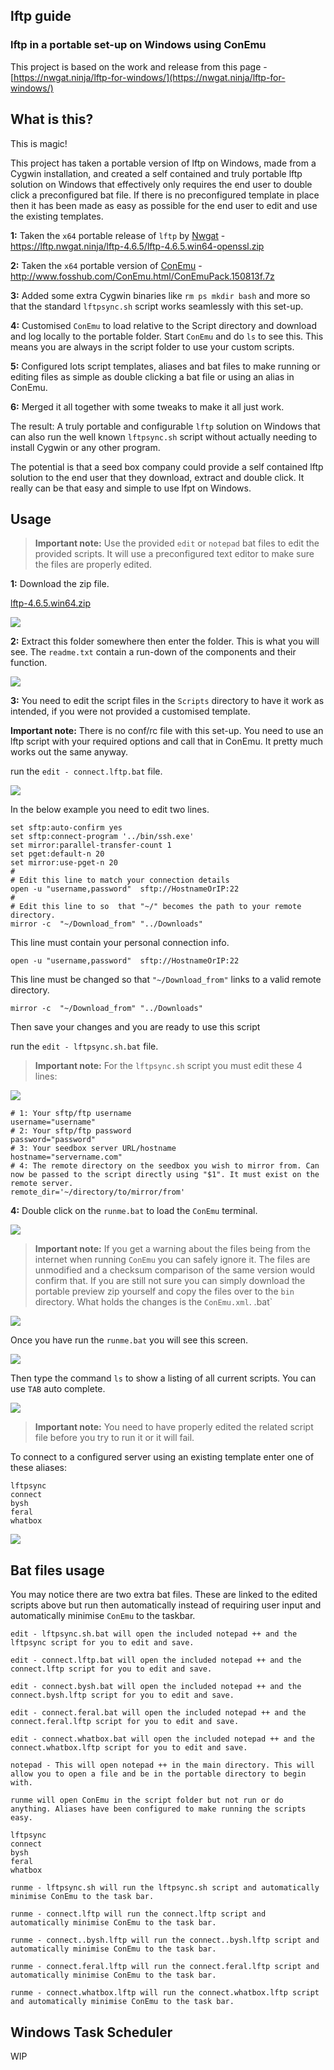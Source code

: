
lftp guide
---

### lftp in a portable set-up on Windows using ConEmu

This project is based on the work and release from this page - [https://nwgat.ninja/lftp-for-windows/](https://nwgat.ninja/lftp-for-windows/)

What is this?
---

This is magic!

This project has taken a portable version of lftp on Windows, made from a Cygwin installation, and created a self contained and truly portable lftp solution on Windows that effectively only requires the end user to double click a preconfigured bat file. If there is no preconfigured template in place then it has been made as easy as possible for the end user to edit and use the existing templates.

**1:** Taken the `x64` portable release of `lftp` by [Nwgat](https://nwgat.ninja/) -  https://lftp.nwgat.ninja/lftp-4.6.5/lftp-4.6.5.win64-openssl.zip

**2:** Taken the `x64` portable version of [ConEmu](https://conemu.github.io/) - http://www.fosshub.com/ConEmu.html/ConEmuPack.150813f.7z

**3:** Added some extra Cygwin binaries like `rm ps mkdir bash` and more so that the standard `lftpsync.sh` script works seamlessly with this set-up.

**4:** Customised `ConEmu` to load relative to the Script directory and download and log locally to the portable folder. Start `ConEmu` and do `ls` to see this. This means you are always in the script folder to use your custom scripts.

**5:** Configured lots script templates, aliases and bat files to make running or editing files as simple as double clicking a bat file or using an alias in ConEmu.

**6:** Merged it all together with some tweaks to make it all just work.

The result: A truly portable and configurable `lftp` solution on Windows that can also run the well known `lftpsync.sh` script without actually needing to install Cygwin or any other program.

The potential is that a seed box company could provide a self contained lftp solution to the end user that they download, extract and double click. It really can be that easy and simple to use lfpt on Windows.

Usage
---

> **Important note:** Use the provided `edit` or `notepad` bat files to edit the provided scripts. It will use a preconfigured text editor to make sure the files are properly edited.

**1:** Download the zip file.

[lftp-4.6.5.win64.zip](https://git.io/vznas)

![](1.png)

**2:** Extract this folder somewhere then enter the folder. This is what you will see. The `readme.txt` contain a run-down of the components and their function.

![](2.png)

**3:** You need to edit the script files in the `Scripts` directory to have it work as intended, if you were not provided a customised template.

**Important note:** There is no conf/rc file with this set-up. You need to use an lftp script  with your required options and call that in ConEmu. It pretty much works out the same anyway.

run the `edit - connect.lftp.bat` file.

![](edit_connect.png)

In the below example you need to edit two lines.

~~~
set sftp:auto-confirm yes
set sftp:connect-program '../bin/ssh.exe'
set mirror:parallel-transfer-count 1
set pget:default-n 20
set mirror:use-pget-n 20
#
# Edit this line to match your connection details
open -u "username,password"  sftp://HostnameOrIP:22
#
# Edit this line to so  that "~/" becomes the path to your remote directory.
mirror -c  "~/Download_from" "../Downloads"
~~~

This line must contain your personal connection info.

~~~
open -u "username,password"  sftp://HostnameOrIP:22
~~~

This line must be changed so that `"~/Download_from"` links to a valid remote directory.

~~~
mirror -c  "~/Download_from" "../Downloads"
~~~

Then save your changes and you are ready to use this script

run the `edit - lftpsync.sh.bat` file.

> **Important note:** For the `lftpsync.sh` script you must edit these 4 lines:

![](edit_lftpsync.png)

~~~
# 1: Your sftp/ftp username
username="username"
# 2: Your sftp/ftp password
password="password"
# 3: Your seedbox server URL/hostname
hostname="servername.com"
# 4: The remote directory on the seedbox you wish to mirror from. Can now be passed to the script directly using "$1". It must exist on the remote server.
remote_dir='~/directory/to/mirror/from'
~~~

**4:** Double click on the `runme.bat` to load the `ConEmu` terminal.

![](3.png)

> **Important note:** If you get a warning about the files being from the internet when running `ConEmu` you can safely ignore it. The files are unmodified and a checksum comparison of the same version would confirm that. If you are still not sure you can simply download the portable preview zip yourself and copy the files over to the `bin` directory. What holds the changes is the `ConEmu.xml`.
.bat`

![](conemu_warning.png)

Once you have run the `runme.bat` you will see this screen.

![](4.png)

Then type the command `ls` to show a listing of all current scripts. You can use `TAB` auto complete.

![](5.png)

> **Important note:** You need to have properly edited the related script file before you try to run it or it will fail.

To connect to a configured server using an existing template enter one of these aliases:

~~~
lftpsync
connect
bysh
feral
whatbox
~~~

![](6.png)

Bat files usage
---

You may notice there are two extra bat files. These are linked to the edited scripts above but run then automatically instead of requiring user input and automatically minimise `ConEmu` to the taskbar.

~~~
edit - lftpsync.sh.bat will open the included notepad ++ and the lftpsync script for you to edit and save.

edit - connect.lftp.bat will open the included notepad ++ and the connect.lftp script for you to edit and save.

edit - connect.bysh.bat will open the included notepad ++ and the connect.bysh.lftp script for you to edit and save.

edit - connect.feral.bat will open the included notepad ++ and the connect.feral.lftp script for you to edit and save.

edit - connect.whatbox.bat will open the included notepad ++ and the connect.whatbox.lftp script for you to edit and save.

notepad - This will open notepad ++ in the main directory. This will allow you to open a file and be in the portable directory to begin with.

runme will open ConEmu in the script folder but not run or do anything. Aliases have been configured to make running the scripts easy.

lftpsync
connect
bysh
feral
whatbox

runme - lftpsync.sh will run the lftpsync.sh script and automatically minimise ConEmu to the task bar.

runme - connect.lftp will run the connect.lftp script and automatically minimise ConEmu to the task bar.

runme - connect..bysh.lftp will run the connect..bysh.lftp script and automatically minimise ConEmu to the task bar.

runme - connect.feral.lftp will run the connect.feral.lftp script and automatically minimise ConEmu to the task bar.

runme - connect.whatbox.lftp will run the connect.whatbox.lftp script and automatically minimise ConEmu to the task bar.
~~~

Windows Task Scheduler
---

WIP

